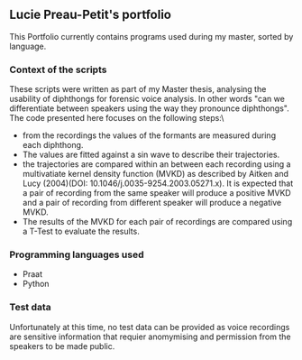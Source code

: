 ## Lucie Preau-Petit's portfolio

This Portfolio currently contains programs used during my master, sorted by language. 

### Context of the scripts

These scripts were written as part of my Master thesis, analysing the usability of diphthongs for forensic voice analysis. In other words "can we differentiate between speakers using the way they pronounce diphthongs". The code presented here focuses on the following steps:\
- from the recordings the values of the formants are measured during each diphthong.
- The values are fitted against a sin wave to describe their trajectories.
- the trajectories are compared within an between each recording using a multivatiate kernel density function (MVKD) as described by Aitken and Lucy (2004)(DOI: 10.1046/j.0035-9254.2003.05271.x). It is expected that a pair of recording from the same speaker will produce a positive MVKD and a pair of recording from different speaker will produce a negative MVKD.
- The results of the MVKD for each pair of recordings are compared using a T-Test to evaluate the results.

### Programming languages used
- Praat
- Python

### Test data

Unfortunately at this time, no test data can be provided as voice recordings are sensitive information that requier anomymising and permission from the speakers to be made public. 
